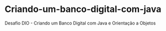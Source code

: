 # Criando-um-banco-digital-com-java
Desafio DIO -  Criando um Banco Digital com Java e Orientação a Objetos
